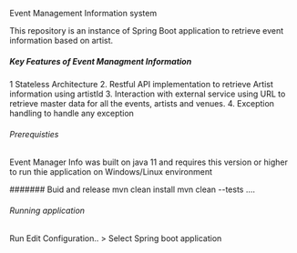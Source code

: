 Event Management Information system

This repository is an instance of Spring Boot application to retrieve event information based on artist.

##### Key Features of Event Managment Information
1 Stateless Architecture
2. Restful API implementation to retrieve Artist information using artistId
3. Interaction with external service using URL to retrieve master data for all the events, artists and venues.
4. Exception handling to handle any exception

###### Prerequisties
Event Manager Info was built on java 11 and requires this version or higher to run thie application on Windows/Linux environment

####### Buid and release
mvn clean install
mvn clean --tests ....

###### Running application
Run Edit Configuration.. > Select Spring boot application 
